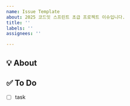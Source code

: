 ```yaml
---
name: Issue Template
about: 2025 코드잇 스프린트 초급 프로젝트 이슈입니다.
title: ''
labels: ''
assignees: ''

---
```


## 💡 About
<!--무엇에 관한 이슈인지 소개해주세요.-->

## ✅ To Do
<!--할 일에 대한 리스트를 작성해주세요.-->
- [ ] task